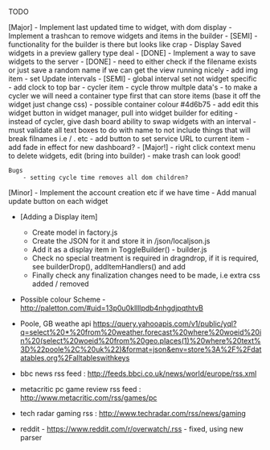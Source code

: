 TODO

[Major]
	- Implement last updated time to widget, with dom display
	- Implement a trashcan to remove widgets and items in the builder - [SEMI] - functionality for the builder is there but looks like crap
	- Display Saved widgets in a preview gallery type deal - [DONE]
	- Implement a way to save widgets to the server - [DONE] - need to either check if the filename exists or just save a random name if we can get the view running nicely
	- add img item
	- set Update intervals - [SEMI] - global interval set not widget specific
	- add clock to top bar
	- cycler item - cycle throw multple data's
	- to make a cycler we will need a container type first that can store items (base it off the widget just change css) - possible container colour #4d6b75
	- add edit this widget button in widget manager, pull into widget builder for editing
	- instead of cycler, give dash board ability to swap widgets with an interval
	- must validate all text boxes to do with name to not include things that will break filnames i.e / . etc
	- add button to set service URL to current item
	- add fade in effect for new dashboard?
	- [Major!] - right click context menu to delete widgets, edit (bring into builder)
	- make trash can look good!

	Bugs
		- setting cycle time removes all dom children?


[Minor]
	- Implement the account creation etc if we have time
	- Add manual update button on each widget

- [Adding a Display item]
	- Create model in factory.js
	- Create the JSON for it and store it in /json/localjson.js
	- Add it as a display item in ToggleBuilder() - builder.js
	- Check no special treatment is required in dragndrop, if it is required, see builderDrop(), addItemHandlers() and add
	- Finally check any finalization changes need to be made, i.e extra css added / removed


- Possible colour Scheme - http://paletton.com/#uid=13p0u0kllllpdb4nhgdjpqthtvB

- Poole, GB weathe api
 https://query.yahooapis.com/v1/public/yql?q=select%20*%20from%20weather.forecast%20where%20woeid%20in%20(select%20woeid%20from%20geo.places(1)%20where%20text%3D%22poole%2C%20uk%22)&format=json&env=store%3A%2F%2Fdatatables.org%2Falltableswithkeys

- bbc news rss feed : http://feeds.bbci.co.uk/news/world/europe/rss.xml
- metacritic pc game review rss feed : http://www.metacritic.com/rss/games/pc

- tech radar gaming rss : http://www.techradar.com/rss/news/gaming

- reddit - https://www.reddit.com/r/overwatch/.rss - fixed, using new parser